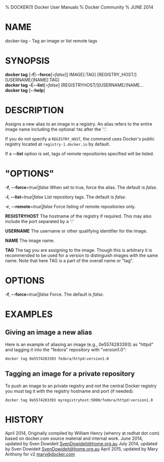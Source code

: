 % DOCKER(1) Docker User Manuals
% Docker Community
% JUNE 2014
# NAME
docker-tag - Tag an image or list remote tags

# SYNOPSIS
**docker tag**
[**-f**|**--force**[=*false*]]
IMAGE[:TAG] [REGISTRY_HOST/][USERNAME/]NAME[:TAG]  
**docker tag**
**-l**|**--list**[=*false*]
[REGISTRYHOST/][USERNAME/]NAME...  
**docker tag**
[**--help**]

# DESCRIPTION
Assigns a new alias to an image in a registry. An alias refers to the
entire image name including the optional `TAG` after the ':'. 

If you do not specify a `REGISTRY_HOST`, the command uses Docker's public
registry located at `registry-1.docker.io` by default. 

If a **--list** option is set, tags of remote repositories specified will be
listed.

# "OPTIONS"
**-f**, **--force**=*true*|*false*
   When set to true, force the alias. The default is *false*.

**-l**, **--list**=*true*|*false*
   List repository tags. The default is *false*.

**-r**, **--remote**=*true*|*false*
   Force listing of remote repositories only.

**REGISTRYHOST**
   The hostname of the registry if required. This may also include the port
separated by a ':'

**USERNAME**
   The username or other qualifying identifier for the image.

**NAME**
   The image name.

**TAG**
   The tag you are assigning to the image.  Though this is arbitrary it is
recommended to be used for a version to distinguish images with the same name.
Note that here TAG is a part of the overall name or "tag".

# OPTIONS
**-f**, **--force**=*true*|*false*
   Force. The default is *false*.

# EXAMPLES

## Giving an image a new alias

Here is an example of aliasing an image (e.g., 0e5574283393) as "httpd" and 
tagging it into the "fedora" repository with "version1.0":

    docker tag 0e5574283393 fedora/httpd:version1.0

## Tagging an image for a private repository

To push an image to an private registry and not the central Docker
registry you must tag it with the registry hostname and port (if needed).

    docker tag 0e5574283393 myregistryhost:5000/fedora/httpd:version1.0

# HISTORY
April 2014, Originally compiled by William Henry (whenry at redhat dot com)
based on docker.com source material and internal work.
June 2014, updated by Sven Dowideit <SvenDowideit@home.org.au>
July 2014, updated by Sven Dowideit <SvenDowideit@home.org.au>
April 2015, updated by Mary Anthony for v2 <mary@docker.com>

